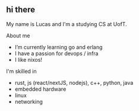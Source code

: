 ## hi there
My name is Lucas and I'm a studying CS at UofT.

About me
- I’m currently learning go and erlang
- I have a passion for devops / infra
- I like nixos!


I'm skilled in
- rust, js (react/nextJS, nodejs), c++, python, java
- embedded hardware
- linux 
- networking
